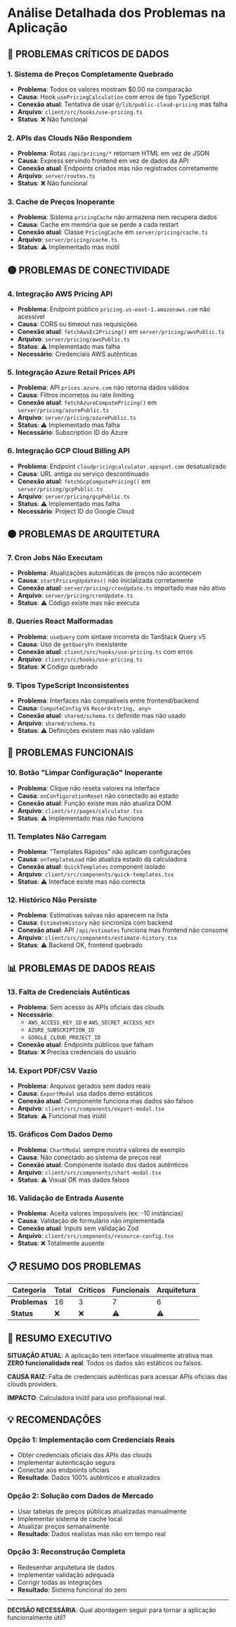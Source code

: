 # Análise Detalhada dos Problemas na Aplicação

## 🔴 PROBLEMAS CRÍTICOS DE DADOS

### 1. Sistema de Preços Completamente Quebrado
- **Problema**: Todos os valores mostram $0.00 na comparação
- **Causa**: Hook `usePricingCalculation` com erros de tipo TypeScript
- **Conexão atual**: Tentativa de usar `@/lib/public-cloud-pricing` mas falha
- **Arquivo**: `client/src/hooks/use-pricing.ts`
- **Status**: ❌ Não funcional

### 2. APIs das Clouds Não Respondem
- **Problema**: Rotas `/api/pricing/*` retornam HTML em vez de JSON
- **Causa**: Express servindo frontend em vez de dados da API
- **Conexão atual**: Endpoints criados mas não registrados corretamente
- **Arquivo**: `server/routes.ts`
- **Status**: ❌ Não funcional

### 3. Cache de Preços Inoperante
- **Problema**: Sistema `pricingCache` não armazena nem recupera dados
- **Causa**: Cache em memória que se perde a cada restart
- **Conexão atual**: Classe `PricingCache` em `server/pricing/cache.ts`
- **Arquivo**: `server/pricing/cache.ts`
- **Status**: ⚠️ Implementado mas inútil

## 🟡 PROBLEMAS DE CONECTIVIDADE

### 4. Integração AWS Pricing API
- **Problema**: Endpoint público `pricing.us-east-1.amazonaws.com` não acessível
- **Causa**: CORS ou timeout nas requisições
- **Conexão atual**: `fetchAwsEc2Pricing()` em `server/pricing/awsPublic.ts`
- **Arquivo**: `server/pricing/awsPublic.ts`
- **Status**: ⚠️ Implementado mas falha
- **Necessário**: Credenciais AWS autênticas

### 5. Integração Azure Retail Prices API
- **Problema**: API `prices.azure.com` não retorna dados válidos
- **Causa**: Filtros incorretos ou rate limiting
- **Conexão atual**: `fetchAzureComputePricing()` em `server/pricing/azurePublic.ts`
- **Arquivo**: `server/pricing/azurePublic.ts`
- **Status**: ⚠️ Implementado mas falha
- **Necessário**: Subscription ID do Azure

### 6. Integração GCP Cloud Billing API
- **Problema**: Endpoint `cloudpricingcalculator.appspot.com` desatualizado
- **Causa**: URL antiga ou serviço descontinuado
- **Conexão atual**: `fetchGcpComputePricing()` em `server/pricing/gcpPublic.ts`
- **Arquivo**: `server/pricing/gcpPublic.ts`
- **Status**: ⚠️ Implementado mas falha
- **Necessário**: Project ID do Google Cloud

## 🟠 PROBLEMAS DE ARQUITETURA

### 7. Cron Jobs Não Executam
- **Problema**: Atualizações automáticas de preços não acontecem
- **Causa**: `startPricingUpdates()` não inicializada corretamente
- **Conexão atual**: `server/pricing/cronUpdate.ts` importado mas não ativo
- **Arquivo**: `server/pricing/cronUpdate.ts`
- **Status**: ⚠️ Código existe mas não executa

### 8. Queries React Malformadas
- **Problema**: `useQuery` com sintaxe incorreta do TanStack Query v5
- **Causa**: Uso de `getQueryFn` inexistente
- **Conexão atual**: `client/src/hooks/use-pricing.ts` com erros
- **Arquivo**: `client/src/hooks/use-pricing.ts`
- **Status**: ❌ Código quebrado

### 9. Tipos TypeScript Inconsistentes
- **Problema**: Interfaces não compatíveis entre frontend/backend
- **Causa**: `ComputeConfig` vs `Record<string, any>`
- **Conexão atual**: `shared/schema.ts` definido mas não usado
- **Arquivo**: `shared/schema.ts`
- **Status**: ⚠️ Definições existem mas não validam

## 🔵 PROBLEMAS FUNCIONAIS

### 10. Botão "Limpar Configuração" Inoperante
- **Problema**: Clique não reseta valores na interface
- **Causa**: `onConfigurationReset` não conectado ao estado
- **Conexão atual**: Função existe mas não atualiza DOM
- **Arquivo**: `client/src/pages/calculator.tsx`
- **Status**: ⚠️ Implementado mas não funciona

### 11. Templates Não Carregam
- **Problema**: "Templates Rápidos" não aplicam configurações
- **Causa**: `onTemplateLoad` não atualiza estado da calculadora
- **Conexão atual**: `QuickTemplates` component isolado
- **Arquivo**: `client/src/components/quick-templates.tsx`
- **Status**: ⚠️ Interface existe mas não conecta

### 12. Histórico Não Persiste
- **Problema**: Estimativas salvas não aparecem na lista
- **Causa**: `EstimateHistory` não sincroniza com backend
- **Conexão atual**: API `/api/estimates` funciona mas frontend não consome
- **Arquivo**: `client/src/components/estimate-history.tsx`
- **Status**: ⚠️ Backend OK, frontend quebrado

## 📊 PROBLEMAS DE DADOS REAIS

### 13. Falta de Credenciais Autênticas
- **Problema**: Sem acesso às APIs oficiais das clouds
- **Necessário**: 
  - `AWS_ACCESS_KEY_ID` e `AWS_SECRET_ACCESS_KEY`
  - `AZURE_SUBSCRIPTION_ID`
  - `GOOGLE_CLOUD_PROJECT_ID`
- **Conexão atual**: Endpoints públicos que falham
- **Status**: ❌ Precisa credenciais do usuário

### 14. Export PDF/CSV Vazio
- **Problema**: Arquivos gerados sem dados reais
- **Causa**: `ExportModal` usa dados demo estáticos
- **Conexão atual**: Componente funciona mas dados são falsos
- **Arquivo**: `client/src/components/export-modal.tsx`
- **Status**: ⚠️ Funcional mas inútil

### 15. Gráficos Com Dados Demo
- **Problema**: `ChartModal` sempre mostra valores de exemplo
- **Causa**: Não conectado ao sistema de preços real
- **Conexão atual**: Componente isolado dos dados autênticos
- **Arquivo**: `client/src/components/chart-modal.tsx`
- **Status**: ⚠️ Visual OK mas dados falsos

### 16. Validação de Entrada Ausente
- **Problema**: Aceita valores impossíveis (ex: -10 instâncias)
- **Causa**: Validação de formulário não implementada
- **Conexão atual**: Inputs sem validação Zod
- **Arquivo**: `client/src/components/resource-config.tsx`
- **Status**: ❌ Totalmente ausente

## 📋 RESUMO DOS PROBLEMAS

| Categoria | Total | Críticos | Funcionais | Arquitetura |
|-----------|-------|----------|------------|-------------|
| **Problemas** | 16 | 3 | 7 | 6 |
| **Status** | ❌ | ❌ | ⚠️ | ⚠️ |

## 🚨 RESUMO EXECUTIVO

**SITUAÇÃO ATUAL**: A aplicação tem interface visualmente atrativa mas **ZERO funcionalidade real**. Todos os dados são estáticos ou falsos.

**CAUSA RAIZ**: Falta de credenciais autênticas para acessar APIs oficiais das clouds providers.

**IMPACTO**: Calculadora inútil para uso profissional real.

## 💡 RECOMENDAÇÕES

### Opção 1: Implementação com Credenciais Reais
- Obter credenciais oficiais das APIs das clouds
- Implementar autenticação segura
- Conectar aos endpoints oficiais
- **Resultado**: Dados 100% autênticos e atualizados

### Opção 2: Solução com Dados de Mercado
- Usar tabelas de preços públicas atualizadas manualmente
- Implementar sistema de cache local
- Atualizar preços semanalmente
- **Resultado**: Dados realistas mas não em tempo real

### Opção 3: Reconstrução Completa
- Redesenhar arquitetura de dados
- Implementar validação adequada
- Corrigir todas as integrações
- **Resultado**: Sistema funcional do zero

---

**DECISÃO NECESSÁRIA**: Qual abordagem seguir para tornar a aplicação funcionalmente útil?